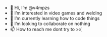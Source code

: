 - 👋 Hi, I’m @v4mpzs
- 👀 I’m interested in video games and welding
- 🌱 I’m currently learning how to code things
- 💞️ I’m looking to collaborate on nothing
- 📫 How to reach me dont try to >:(

<!---
v4mpzs/v4mpzs is a ✨ special ✨ repository because its `README.md` (this file) appears on your GitHub profile.
You can click the Preview link to take a look at your changes.
--->
